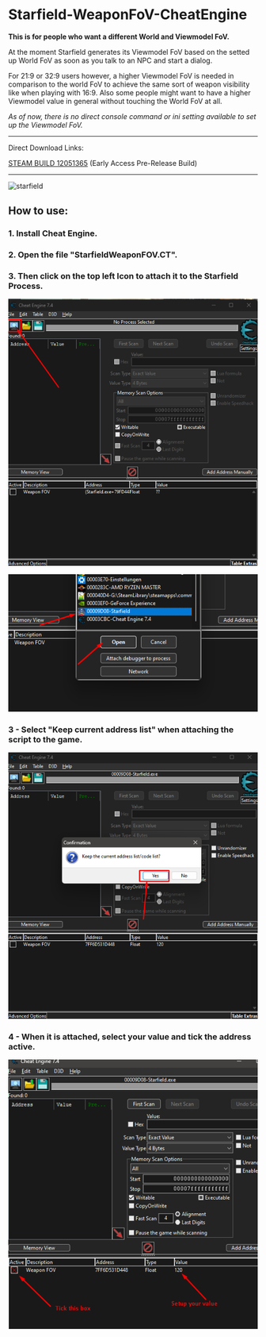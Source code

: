 # Starfield-WeaponFoV-CheatEngine

**This is for people who want a different World and Viewmodel FoV.**

At the moment Starfield generates its Viewmodel FoV based on the setted up World FoV as soon as you talk to an NPC and start a dialog.

For 21:9 or 32:9 users however, a higher Viewmodel FoV is needed in comparison to the world FoV to achieve the same sort of weapon visibility like when playing with 16:9.
Also some people might want to have a higher Viewmodel value in general without touching the World FoV at all.

*As of now, there is no direct console command or ini setting available to set up the Viewmodel FoV.*

---

Direct Download Links:

[STEAM BUILD 12051365](https://github.com/Tautellini/Starfield-WeaponFoV-CheatEngine/archive/refs/tags/0.1.zip) (Early Access Pre-Release Build)

---

![starfield](./starfield.png)

## How to use:

### 1. Install Cheat Engine.

### 2. Open the file "StarfieldWeaponFOV.CT".

### 3. Then click on the top left Icon to attach it to the Starfield Process.

![tutorial1](./tutorial1.png)

![tutorial2](./tutorial2.png)


### 3 - Select "Keep current address list" when attaching the script to the game.

![tutorial3](./tutorial3.png)


### 4 - When it is attached, select your value and tick the address active.

![tutorial4](./tutorial4.png)
